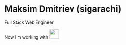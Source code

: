 # Maksim Dmitriev (sigarachi)

<p >
  Full Stack Web Engineer
</p>
<p >
  Now I'm working with <img src="https://user-images.githubusercontent.com/55194720/131248725-b75fac38-b73f-4706-91c6-76ce799d680d.png" width="32px" height="32px" />
</p>

<!---
sigarachi/sigarachi is a ✨ special ✨ repository because its `README.md` (this file) appears on your GitHub profile.
You can click the Preview link to take a look at your changes.
--->
